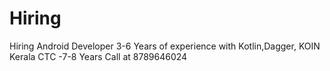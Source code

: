 # Hiring
Hiring Android Developer 3-6 Years of experience with Kotlin,Dagger, KOIN 
Kerala
CTC -7-8 Years
Call at 8789646024

